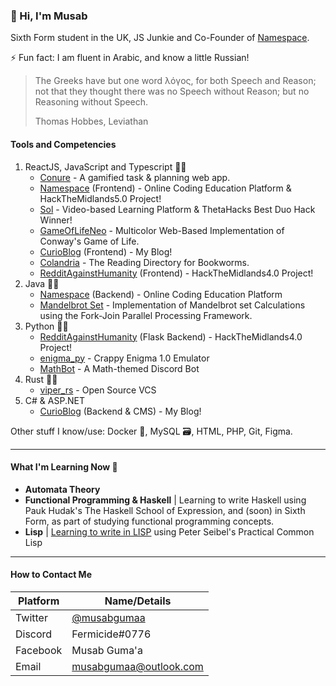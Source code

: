 ### :space_invader: Hi, I'm Musab 

Sixth Form student in the UK, JS Junkie and Co-Founder of [Namespace](https://nmspace.org).

⚡ Fun fact: I am fluent in Arabic, and know a little Russian!

> The Greeks have but one word λόγος, for both Speech and Reason; not that they thought there was no Speech without Reason; but no Reasoning without Speech.
> 
> Thomas Hobbes, Leviathan

#### Tools and Competencies
1. ReactJS, JavaScript and Typescript :technologist:
   * [Conure](https://www.conureapp.co.uk/) - A gamified task & planning web app.
   * [Namespace](https://nmspace.org) (Frontend) - Online Coding Education Platform & HackTheMidlands5.0 Project!
   * [Sol](https://learnwithsol.com) - Video-based Learning Platform & ThetaHacks Best Duo Hack Winner!
   * [GameOfLifeNeo](https://gameoflifeneo.co.uk/) - Multicolor Web-Based Implementation of Conway's Game of Life.
   * [CurioBlog](https://curioblog.co.uk) (Frontend) - My Blog!
   * [Colandria](https://github.com/mgsium/colandria) - The Reading Directory for Bookworms.
   * [RedditAgainstHumanity](https://github.com/JackRTolley/MamboViper) (Frontend) - HackTheMidlands4.0 Project!
1. Java :man_mechanic:
   * [Namespace](https://nmspace.org) (Backend) - Online Coding Education Platform
   * [Mandelbrot Set](https://github.com/mgsium/mandelbrot-vis) - Implementation of Mandelbrot set Calculations using the Fork-Join Parallel Processing Framework.
1. Python :man_student:
   * [RedditAgainstHumanity](https://github.com/JackRTolley/MamboViper) (Flask Backend) - HackTheMidlands4.0 Project!
   * [enigma_py](https://github.com/mgsium/_enigma) - Crappy Enigma 1.0 Emulator
   * [MathBot](https://github.com/mgsium/MathBot) - A Math-themed Discord Bot
1. Rust :scientist:
   * [viper_rs](https://github.com/mgsium/viper-rs) - Open Source VCS
1. C# & ASP.NET
   * [CurioBlog](https://curioblog.co.uk) (Backend & CMS) - My Blog!
  
Other stuff I know/use: Docker :whale:, MySQL :card_file_box:, HTML, PHP, Git, Figma.

<hr/>

#### What I'm Learning Now 🌱

* **Automata Theory**
* **Functional Programming & Haskell** | Learning to write Haskell using Pauk Hudak's The Haskell School of Expression, and (soon) in Sixth Form, as part of studying functional programming concepts.
* **Lisp** | [Learning to write in LISP](https://github.com/mgsium/lisplog) using Peter Seibel's Practical Common Lisp 

<!--
#### Goals for 2021 :triangular_flag_on_post:

- [ ] Build a Christopher Emulator in python.
- [ ] Write a messenger app. (<a href="https://github.com/mgsium/paroli" target="_blank">In Progress!</a>)
- [ ] Become proficient in LISP (<a href="https://github.com/mgsium/lisplog" target="_blank">Learning Log</a>)
-->

<hr/>

#### How to Contact Me

| Platform | Name/Details                                     |
|----------|--------------------------------------------------|
| Twitter  | [@musabgumaa](https://twitter.com/musabgumaa)    |
| Discord  | Fermicide#0776                                   |
| Facebook | Musab Guma'a                                     |
| Email    | musabgumaa@outlook.com                           |

<!--
**mgsium/mgsium** is a ✨ _special_ ✨ repository because its `README.md` (this file) appears on your GitHub profile.

Here are some ideas to get you started:

- 🔭 I’m currently working on ...
- 🌱 I’m currently learning ...
- 👯 I’m looking to collaborate on ...
- 🤔 I’m looking for help with ...
- 💬 Ask me about ...
- 📫 How to reach me: ...
- 😄 Pronouns: ...
- ⚡ Fun fact: ...
-->
